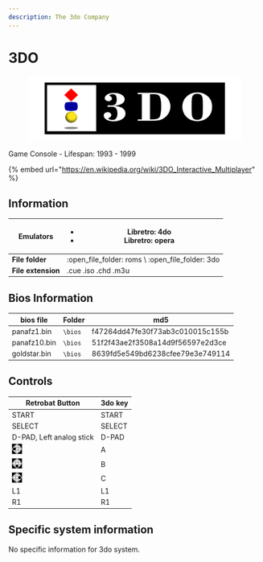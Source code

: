 ```yaml
---
description: The 3do Company
---
```


# 3DO

<figure><img src="../.gitbook/assets/3do.svg" alt=""><figcaption></figcaption></figure>

Game Console - Lifespan: 1993 - 1999

{% embed url="https://en.wikipedia.org/wiki/3DO_Interactive_Multiplayer" %}

## Information

| **Emulators**      | <ul><li>Libretro: 4do</li><li>Libretro: opera</li></ul> |
| ------------------ | ------------------------------------------------------- |
| **File folder**    | :open\_file\_folder: roms \ :open\_file\_folder: 3do    |
| **File extension** | .cue .iso .chd .m3u                                     |

## Bios Information

| bios file    | Folder  | md5                              |
| ------------ | ------- | -------------------------------- |
| panafz1.bin  | `\bios` | f47264dd47fe30f73ab3c010015c155b |
| panafz10.bin | `\bios` | 51f2f43ae2f3508a14d9f56597e2d3ce |
| goldstar.bin | `\bios` | 8639fd5e549bd6238cfee79e3e749114 |

## Controls

| Retrobat Button                             | 3do key |
| ------------------------------------------- | ------- |
| START                                       | START   |
| SELECT                                      | SELECT  |
| D-PAD, Left analog stick                    | D-PAD   |
| ![](<../.gitbook/assets/image (2).png>)     | A       |
| ![](<../.gitbook/assets/image (1) (2).png>) | B       |
| ![](<../.gitbook/assets/image (4).png>)     | C       |
| L1                                          | L1      |
| R1                                          | R1      |

## Specific system information

No specific information for 3do system.
